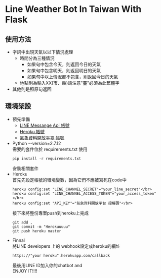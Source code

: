 # Line Weather Bot In Taiwan With Flask

## 使用方法
* 字詞中出現天氣以以下情況處理
    * 時間分為三種情況
        * 如果句中包含今天，則返回今日的天氣
        * 如果句中包含明天，則返回明日的天氣
        * 如果句中以上情況都不包含，則返回今日的天氣
    * 地點則為輸入XX(市、縣)請注意"臺"必須為此繁體字
* 其他則是照原句返回  
## 環境架設  
* 預先準備
    * [LINE Messange Api 帳號](https://business.line.me/zh-hant/services/bot)
    * [Heroku 帳號](https://dashboard.heroku.com/)
    * [氣象資料開放平臺 帳號](http://opendata.cwb.gov.tw/index)
* Python --version=2.7.12  
    需要的套件位於 requirements.txt 使用  
    ```
    pip install -r requirements.txt  
    ```
    安裝相關套件  
* Heroku  
    首先先設定帳號的環境變數，因為它們不應被寫死在code中  
    ```
    heroku config:set "LINE_CHANNEL_SECRET"="your_line_secret"</br>
    heroku config:set "LINE_CHANNEL_ACCESS_TOKEN"="your_access_token"</br>
    heroku config:set "API_KEY"="氣象資料開放平台 授權碼"</br>
    ```
    接下來將整份專案push到heroku上完成  
    ```
    git add .  
    git commit -m "Herokuuuuu"  
    git push heroku master  
    ```
* Finnal  
    將LINE developers 上的 webhook設定成heroku的網址  
    ```
    https://"your heroku".herokuapp.com/callback  
    ```
    最後用LINE ID加入你的chatbot and  
    ENJOY IT!!!!
